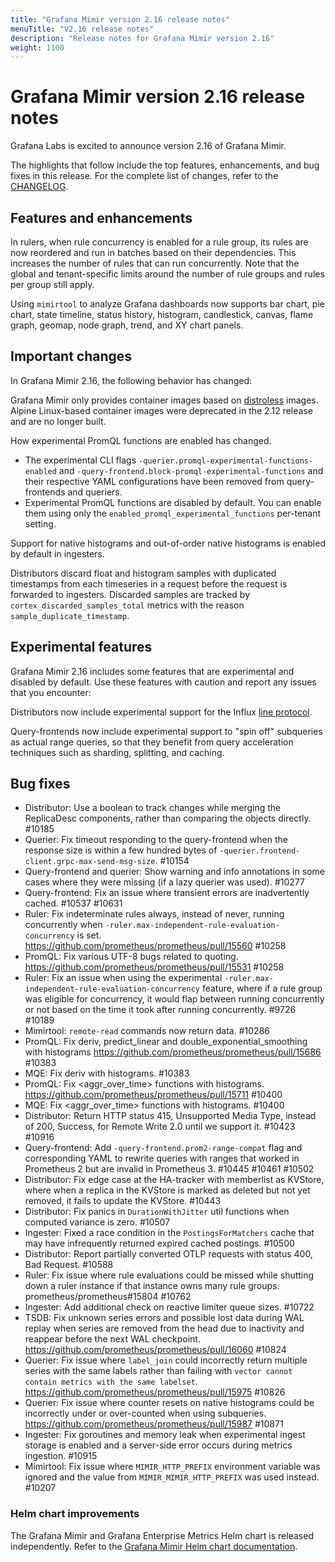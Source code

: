 ```yaml
---
title: "Grafana Mimir version 2.16 release notes"
menuTitle: "V2.16 release notes"
description: "Release notes for Grafana Mimir version 2.16"
weight: 1100
---
```


# Grafana Mimir version 2.16 release notes

<!-- vale Grafana.GoogleWill = NO -->
<!-- vale Grafana.Timeless = NO -->
<!-- Release notes are often future focused -->

Grafana Labs is excited to announce version 2.16 of Grafana Mimir.

The highlights that follow include the top features, enhancements, and bug fixes in this release.
For the complete list of changes, refer to the [CHANGELOG](https://github.com/grafana/mimir/blob/main/CHANGELOG.md).

## Features and enhancements

In rulers, when rule concurrency is enabled for a rule group, its rules are now reordered and run in batches based on their dependencies.
This increases the number of rules that can run concurrently.
Note that the global and tenant-specific limits around the number of rule groups and rules per group still apply.

Using `mimirtool` to analyze Grafana dashboards now supports bar chart, pie chart, state timeline, status history, histogram, candlestick, canvas, flame graph, geomap, node graph, trend, and XY chart panels.

## Important changes

In Grafana Mimir 2.16, the following behavior has changed:

Grafana Mimir only provides container images based on [distroless](https://github.com/GoogleContainerTools/distroless) images. Alpine Linux-based container images were deprecated in the 2.12 release and are no longer built.

How experimental PromQL functions are enabled has changed.

- The experimental CLI flags `-querier.promql-experimental-functions-enabled` and `-query-frontend.block-promql-experimental-functions` and their respective YAML configurations have been removed from query-frontends and queriers.
- Experimental PromQL functions are disabled by default. You can enable them using only the `enabled_promql_experimental_functions` per-tenant setting.

Support for native histograms and out-of-order native histograms is enabled by default in ingesters.

Distributors discard float and histogram samples with duplicated timestamps from each timeseries in a request before the request is forwarded to ingesters.
Discarded samples are tracked by `cortex_discarded_samples_total` metrics with the reason `sample_duplicate_timestamp`.

## Experimental features

Grafana Mimir 2.16 includes some features that are experimental and disabled by default.
Use these features with caution and report any issues that you encounter:

Distributors now include experimental support for the Influx [line protocol](https://docs.influxdata.com/influxdb/cloud/reference/syntax/line-protocol/).

Query-frontends now include experimental support to "spin off" subqueries as actual range queries, so that they benefit from query acceleration techniques such as sharding, splitting, and caching.

## Bug fixes

- Distributor: Use a boolean to track changes while merging the ReplicaDesc components, rather than comparing the objects directly. #10185
- Querier: Fix timeout responding to the query-frontend when the response size is within a few hundred bytes of `-querier.frontend-client.grpc-max-send-msg-size`. #10154
- Query-frontend and querier: Show warning and info annotations in some cases where they were missing (if a lazy querier was used). #10277
- Query-frontend: Fix an issue where transient errors are inadvertently cached. #10537 #10631
- Ruler: Fix indeterminate rules always, instead of never, running concurrently when `-ruler.max-independent-rule-evaluation-concurrency` is set. https://github.com/prometheus/prometheus/pull/15560 #10258
- PromQL: Fix various UTF-8 bugs related to quoting. https://github.com/prometheus/prometheus/pull/15531 #10258
- Ruler: Fix an issue when using the experimental `-ruler.max-independent-rule-evaluation-concurrency` feature, where if a rule group was eligible for concurrency, it would flap between running concurrently or not based on the time it took after running concurrently. #9726 #10189
- Mimirtool: `remote-read` commands now return data. #10286
- PromQL: Fix deriv, predict_linear and double_exponential_smoothing with histograms https://github.com/prometheus/prometheus/pull/15686 #10383
- MQE: Fix deriv with histograms. #10383
- PromQL: Fix <aggr_over_time> functions with histograms. https://github.com/prometheus/prometheus/pull/15711 #10400
- MQE: Fix <aggr_over_time> functions with histograms. #10400
- Distributor: Return HTTP status 415, Unsupported Media Type, instead of 200, Success, for Remote Write 2.0 until we support it. #10423 #10916
- Query-frontend: Add `-query-frontend.prom2-range-compat` flag and corresponding YAML to rewrite queries with ranges that worked in Prometheus 2 but are invalid in Prometheus 3. #10445 #10461 #10502
- Distributor: Fix edge case at the HA-tracker with memberlist as KVStore, where when a replica in the KVStore is marked as deleted but not yet removed, it fails to update the KVStore. #10443
- Distributor: Fix panics in `DurationWithJitter` util functions when computed variance is zero. #10507
- Ingester: Fixed a race condition in the `PostingsForMatchers` cache that may have infrequently returned expired cached postings. #10500
- Distributor: Report partially converted OTLP requests with status 400, Bad Request. #10588
- Ruler: Fix issue where rule evaluations could be missed while shutting down a ruler instance if that instance owns many rule groups. prometheus/prometheus#15804 #10762
- Ingester: Add additional check on reactive limiter queue sizes. #10722
- TSDB: Fix unknown series errors and possible lost data during WAL replay when series are removed from the head due to inactivity and reappear before the next WAL checkpoint. https://github.com/prometheus/prometheus/pull/16060 #10824
- Querier: Fix issue where `label_join` could incorrectly return multiple series with the same labels rather than failing with `vector cannot contain metrics with the same labelset`. https://github.com/prometheus/prometheus/pull/15975 #10826
- Querier: Fix issue where counter resets on native histograms could be incorrectly under or over-counted when using subqueries. https://github.com/prometheus/prometheus/pull/15987 #10871
- Ingester: Fix goroutines and memory leak when experimental ingest storage is enabled and a server-side error occurs during metrics ingestion. #10915
- Mimirtool: Fix issue where `MIMIR_HTTP_PREFIX` environment variable was ignored and the value from `MIMIR_MIMIR_HTTP_PREFIX` was used instead. #10207

### Helm chart improvements

The Grafana Mimir and Grafana Enterprise Metrics Helm chart is released independently.
Refer to the [Grafana Mimir Helm chart documentation](/docs/helm-charts/mimir-distributed/latest/).

